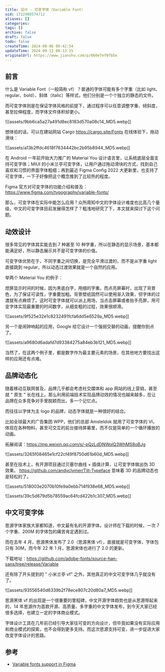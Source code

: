 ```yaml
---
title: 设计 - 可变字体（Variable Font）
uid: 1722908574712
aliases: []
categories: 
tags: []
archive: false
draft: false
todo: false
createTime: 2024-08-06 09:42:54
updateTime: 2024-09-12 08:13:15
originalUrl: https://www.jianshu.com/p/660e7ef0fb5e
---
```


## 前言

什么是 Variable Font（一般简称 vf）？普通的字体可能有多个字重（比如 light、regular、bold）、斜体（italic）等样式，他们分别是一个个独立的静态的文件。

而可变字体则是在保证字体风格的前提下，通过程序可以任意调整字重、倾斜度，甚至拉伸程度，而字体文件体积却更小。

![[assets/9bb6ca5a27a491d8ec8183d570a08c14_MD5.webp]]

想体验的话，可以在建站网站 Cargo <https://cargo.site/Fonts> 在线体验下，拖动滑块：

![[assets/a13b2ffdc4618f7634442bc2b95b8944_MD5.webp]]

在 Android 一年前开始大力推广的 Material You 设计语言里，让系统底层全面支持可变字体；MIUI 的小米兰亭可变字体，让用户通过拖动滑块的方式，找到自己喜欢和习惯的界面字体粗细；再到最近 Figma Config 2022 大更新里，也支持了可变字体，一下子好像把这个概念推到了比较热的程度。

Figma 官方对可变字体的功能介绍和普及：<https://www.figma.com/typography/variable-fonts/>

那么，可变字体在实际中能怎么应用？众所周知中文的字体设计难度也比高几个量级，中文的可变字体目前发展得怎样了？粗浅地研究了下，本文就来探讨下这个问题。

## 动效设计

很多常见的字体其实能去到 7 种甚至 10 种字重，所以在静态的显示场景，基本都能满足好，所以静态展示并不是可变字体的价值。

可变字体优势在于，不同字重之间切换，是完全平滑过渡的，而不是从字重 light 直接跳到 regular，所以动态过渡效果就是一个自然的应用。

举两个 Material You 的例子：

熄屏显示时间的时候，因为黑底白字，用细的字重。而点亮屏幕时，出现了背景色，为了保证可读性，字重要加粗。背景壁纸固然可以使用渐入效果，但字体的过渡就有点麻烦了。这时可变字体就可以派上用场，当点击屏幕或者抬手亮屏，用可变字体实现最重要的时间数字，从细变粗的过程，效果很顺滑。

![[assets/9f525e32e1c8232491fcfa6dd5e6529a_MD5.webp]]

另一个是闹钟响起的应用，Google 给它设计一个强弱交替的动画，提醒你到点了。

![[assets/a9680d6adafd7d93384275a84eb3b121_MD5.webp]]

当然了，在这两个例子里，都是数字作为最主要元素的场景，在其他地方要找出这样的应用还有点难。

## 品牌动态化

随着移动互联网普及，品牌几乎都会考虑社交媒体和 app 网站的线上营销，甚至就 " 原生 " 长在线上。那么利用前端技术实现品牌动效的情况也越来越多，在让品牌在众多竞争对手里脱颖而出，多一个记忆点。

而往往以字体为主 logo 的品牌，动态字体就是一种很好的结合。

比如全球最大的广告集团 WPP，他们的总部 Amsteldok 就用了可变字体的 VI，体现在各种物料，甚至可交互的前台接待屏幕里，而不仅是简单的一个循环播放的动画。

拓展阅读：<https://mp.weixin.qq.com/s/-pQzLdDNWolQ3WhMS8oBJg>

![[assets/3265f08465e1cf22cf49f8750d61b60d_MD5.webp]]

甚至在技术上，有开源项目通过贝塞尔曲线 + 插值计算，让可变字体做出伪 3D 效果。 <https://github.com/andyclymer/Tilt-Typeface> 意味着 3D 的品牌动态也是轻松的了。

![[assets/518003e2070b10fe9a0ebb714f938e68_MD5.webp]]

![[assets/39c5d679d5b78559ac64fcd422b1c307_MD5.webp]]

## 中文可变字体

思源字体家族大家都知道，中文最有名的开源字体。设计师在下载的时候，一次 7 个字重、200M 的字体包的痛苦肯定遇到过。

而在去年 4 月，思源黑体发布了 2.0（思源黑体 vf），直接就是可变字体，字体包只有 30M，而今年 22 年 1 月，思源宋体也进行了 2.0 的更新。

下载地址：<https://github.com/adobe-fonts/source-han-sans/tree/release/Variable>

还有除了开头提到的 " 小米兰亭 vf" 之外，其他真正的中文可变字体几乎就没有了。

![[assets/93556540d6339b2f78ece807c20d80a7_MD5.webp]]

思源黑体 vf 的出现是一个很重要的里程碑，中文开源字体趋势也是从思源带起来的，14 年思源作为首款开源、高质量、多字重的中文字体发布，到今天大家已经很多选择，也建立一定的字体商业模式。

字体设计工具在几年前已经引导大家往可变的方向设计，但毕竟如果没有实际应用和商业模式的探索，也不会得到更多支持。而这次思源支持可变，进一步促进大家改变字体设计的思路。

## 参考

- [Variable fonts support in Figma](https://www.figma.com/typography/variable-fonts/)
